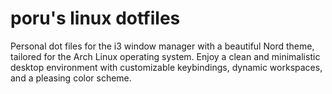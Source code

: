 # poru's linux dotfiles
Personal dot files for the i3 window manager with a beautiful Nord theme, tailored for the Arch Linux operating system. Enjoy a clean and minimalistic desktop environment with customizable keybindings, dynamic workspaces, and a pleasing color scheme.
